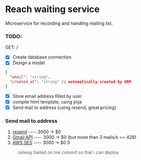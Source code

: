 # Reach waiting service

Microservice for recording and handling mailing list.

### TODO:

GET: /
- [x] Create database connection
- [x] Design a model
```json
{
  "email": "string",
  "created_at": "string" // automatically created by ORM 
}          
  ```
- [x] Store email address filled by user
- [x] compile html template, using jinja
- [x] Send mail to address (using resend, great pricing)

### Send mail to address

1. [resend](https://resend.com/) ---- 3000 -> $0
2. [Gmail API](https://developers.google.com/gmail/api/reference/quota) ---- 3000 -> $0 (but more than 3 mails/s == 429)
3. [AWS SES](https://aws.amazon.com/ses/pricing/) ---- 3000 -> $0.3

> railway bailed on me commit so that i can deploy
